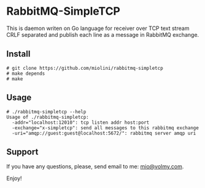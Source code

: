 # RabbitMQ-SimpleTCP

This is daemon writen on Go language for receiver over TCP text stream CRLF separated and 
publish each line as a message in RabbitMQ exchange.

## Install

```
# git clone https://github.com/miolini/rabbitmq-simpletcp
# make depends
# make
```

## Usage

```
# ./rabbitmq-simpletcp --help
Usage of ./rabbitmq-simpletcp:
  -addr="localhost:12010": tcp listen addr host:port
  -exchange="x-simpletcp": send all messages to this rabbitmq exchange
  -uri="amqp://guest:guest@localhost:5672/": rabbitmq server amqp uri
```

## Support

If you have any questions, please, send email to me: mio@volmy.com.


Enjoy!